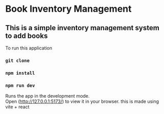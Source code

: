 # Book Inventory Management

<h2>This is a simple inventory management system to add books </h2>

To run this application 
### `git clone`
### `npm install`
### `npm run dev`
Runs the app in the development mode.\
Open (http://127.0.0.1:5173/) to view it in your browser.
this is made using vite + react
